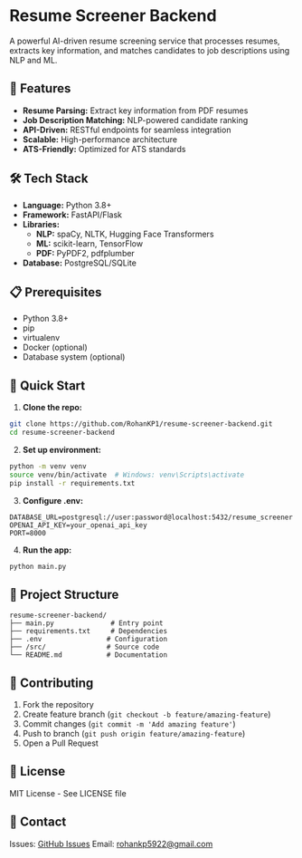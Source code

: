 # Resume Screener Backend

A powerful AI-driven resume screening service that processes resumes, extracts key information, and matches candidates to job descriptions using NLP and ML.

## 🚀 Features

- **Resume Parsing:** Extract key information from PDF resumes
- **Job Description Matching:** NLP-powered candidate ranking
- **API-Driven:** RESTful endpoints for seamless integration
- **Scalable:** High-performance architecture
- **ATS-Friendly:** Optimized for ATS standards

## 🛠️ Tech Stack

- **Language:** Python 3.8+
- **Framework:** FastAPI/Flask
- **Libraries:**
    - **NLP:** spaCy, NLTK, Hugging Face Transformers
    - **ML:** scikit-learn, TensorFlow
    - **PDF:** PyPDF2, pdfplumber
- **Database:** PostgreSQL/SQLite

## 📋 Prerequisites

- Python 3.8+
- pip
- virtualenv
- Docker (optional)
- Database system (optional)

## 🚀 Quick Start

1. **Clone the repo:**
```bash
git clone https://github.com/RohanKP1/resume-screener-backend.git
cd resume-screener-backend
```

2. **Set up environment:**
```bash
python -m venv venv
source venv/bin/activate  # Windows: venv\Scripts\activate
pip install -r requirements.txt
```

3. **Configure .env:**
```env
DATABASE_URL=postgresql://user:password@localhost:5432/resume_screener
OPENAI_API_KEY=your_openai_api_key
PORT=8000
```

4. **Run the app:**
```bash
python main.py
```

## 📁 Project Structure

```
resume-screener-backend/
├── main.py              # Entry point
├── requirements.txt     # Dependencies
├── .env                # Configuration
├── /src/               # Source code
└── README.md           # Documentation
```

## 🤝 Contributing

1. Fork the repository
2. Create feature branch (`git checkout -b feature/amazing-feature`)
3. Commit changes (`git commit -m 'Add amazing feature'`)
4. Push to branch (`git push origin feature/amazing-feature`)
5. Open a Pull Request

## 📄 License

MIT License - See LICENSE file

## 📧 Contact

Issues: [GitHub Issues](https://github.com/RohanKP1/resume-screener-backend/issues)
Email: rohankp5922@gmail.com
